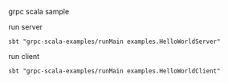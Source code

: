 grpc scala sample

run server

```
sbt "grpc-scala-examples/runMain examples.HelloWorldServer"
```


run client

```
sbt "grpc-scala-examples/runMain examples.HelloWorldClient"
```
